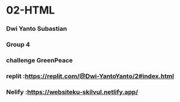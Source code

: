 # 02-HTML

### Dwi Yanto Subastian
### Group 4
### challenge GreenPeace
### replit :https://replit.com/@Dwi-YantoYanto/2#index.html
### Nelify :https://websiteku-skilvul.netlify.app/